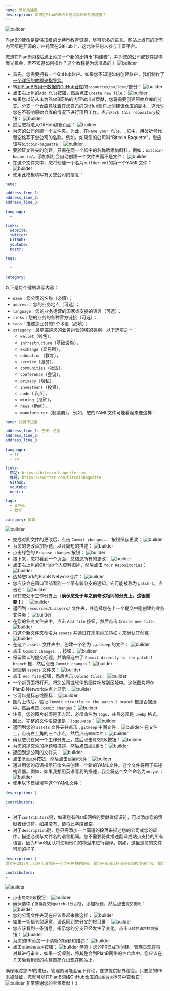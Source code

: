 ```yaml
---
name: 添加构建者
description: 如何在PlanB网络上提议添加新的构建者？
---
```

![builder](assets/cover.webp)

PlanB的使命是提供顶级的比特币教育资源，尽可能多的语言。网站上发布的所有内容都是开源的，并托管在GitHub上，这允许任何人参与丰富平台。

您想在PlanB网络站点上添加一个新的比特币“构建者”，并为您的公司或软件提供曝光机会，但不知道如何操作？这个教程是为您准备的！
![builder](assets/01.webp)
- 首先，您需要拥有一个GitHub账户。如果您不知道如何创建账户，我们制作了[一个详细的教程来指导您](https://planb.network/tutorials/others/create-github-account)。
- 转到[PlanB专用于数据的GitHub仓库](https://github.com/PlanB-Network/bitcoin-educational-content/tree/dev/resources/builders)的`resources/builder/`部分：
![builder](assets/02.webp)
- 点击右上角的`Add file`按钮，然后点击`Create new file`：
![builder](assets/03.webp)
- 如果您以前从未为PlanB网络的内容做出过贡献，您将需要创建原始仓库的分支。分支一个仓库意味着在您自己的GitHub账户上创建该仓库的副本，这允许您在不影响原始仓库的情况下进行项目工作。点击`Fork this repository`按钮：
![builder](assets/04.webp)
- 然后您将进入GitHub编辑页面：
![builder](assets/05.webp)
- 为您的公司创建一个文件夹。为此，在`Name your file...`框中，用破折号代替空格写下您公司的名称。例如，如果您的公司叫“Bitcoin Baguette”，您应该写`bitcoin-baguette`：
![builder](assets/06.webp)
- 要验证文件夹的创建，只需在同一个框中的名称后添加斜杠，例如：`bitcoin-baguette/`。添加斜杠会自动创建一个文件夹而不是文件：
![builder](assets/07.webp)
- 在这个文件夹中，您将创建一个名为`builder.yml`的第一个YAML文件：
![builder](assets/08.webp)
- 使用此模板填写有关您公司的信息：

```yaml
name:

address_line_1:
address_line_2:
address_line_3: 

language:
  - 

links:
  website:
  twitter:
  Github:
  youtube:
  nostr:

tags:
  - 
  - 

category:
```

以下是每个键的填写内容：
- `name`：您公司的名称（必填）；
- `address`：您的业务地点（可选）；
- `language`：您的业务运营的国家或支持的语言（可选）；
- `links`：您的业务的各种官方链接（可选）；
- `tags`：描述您业务的2个术语（必填）；
- `category`：最能描述您的业务运营领域的类别，以下选项之一：
	- `wallet`（钱包），
	- `infrastructure`（基础设施），
	- `exchange`（交易所），
	- `education`（教育），
	- `service`（服务），
	- `communities`（社区），
	- `conference`（会议），
	- `privacy`（隐私），
	- `investment`（投资），
	- `node`（节点），
	- `mining`（挖矿），
	- `news`（新闻），
	- `manufacturer`（制造商）。
例如，您的YAML文件可能看起来像这样：
```yaml
name: 比特币法棍

address_line_1: 巴黎，法国
address_line_2:
address_line_3: 

language:
  - fr
  - en

links:
  网站: https://bitcoin-baguette.com
  推特: https://twitter.com/bitcoinbaguette
  Github:
  youtube:
  nostr:

tags:
  - 比特币
  - 教育

category: 教育
```

![builder](assets/09.webp)
- 完成对此文件的更改后，点击 `Commit changes...` 按钮保存更改：
![builder](assets/10.webp)
- 为您的更改添加标题，以及简短的描述：
![builder](assets/11.webp)
- 点击绿色的 `Propose changes` 按钮：
![builder](assets/12.webp)
- 接下来，您将看到一个页面，总结您所有的更改：
![builder](assets/13.webp)
- 点击右上角的GitHub个人资料图片，然后点击 `Your Repositories`：
![builder](assets/14.webp)
- 选择您fork的PlanB Network仓库：
![builder](assets/15.webp)
- 您应该会在窗口顶部看到一个带有新分支的通知。它可能被称为 `patch-1`。点击它：
![builder](assets/16.webp)
- 现在您处于工作分支上（**确保您处于与之前修改相同的分支上，这很重要！**）：
![builder](assets/17.webp)
- 返回到 `resources/builders/` 文件夹，并选择您在上一个提交中刚创建的业务文件夹：
![builder](assets/18.webp)
- 在您的业务文件夹中，点击 `Add file` 按钮，然后点击 `Create new file`：
![builder](assets/19.webp)
- 将这个新文件夹命名为 `assets` 并通过在末尾添加斜杠 `/` 来确认其创建：
![builder](assets/20.webp)
- 在这个 `assets` 文件夹中，创建一个名为 `.gitkeep` 的文件：
![builder](assets/21.webp)
- 点击 `Commit changes...` 按钮：
![builder](assets/22.webp)
- 保留默认的提交标题，并确保选中了 `Commit directly to the patch-1 branch` 框，然后点击 `Commit changes`： ![builder](assets/23.webp)
- 返回到 `assets` 文件夹：
![builder](assets/24.webp)
- 点击 `Add file` 按钮，然后点击 `Upload files`：
![builder](assets/25.webp)
- 一个新页面将打开。将您公司或软件的图片拖放到区域中。这张图片将在PlanB Network站点上显示：
![builder](assets/26.webp)
- 它可以是标志或图标：
![builder](assets/27.webp)
- 图片上传后，验证 `Commit directly to the patch-1 branch` 框是否被选中，然后点击 `Commit changes`：
![builder](assets/28.webp)
- 注意，您的图片必须是正方形，必须命名为 `logo`，并且必须是 `.webp` 格式。因此，完整的文件名应该是：`logo.webp`：
![builder](assets/29.webp)
- 返回到您的 `assets` 文件夹并点击 `.gitkeep` 中间文件：
![builder](assets/30.webp)- 在文件上，点击右上角的三个小点，然后点击`删除文件`：
![builder](assets/31.webp)
- 确认您仍在同一个工作分支上，然后点击`提交更改`按钮：
![builder](assets/32.webp)
- 为您的提交添加标题和描述，然后点击`提交更改`：
![builder](assets/33.webp)
- 返回到您公司的文件夹：
![builder](assets/34.webp)
- 点击`添加文件`按钮，然后点击`创建新文件`：
![builder](assets/35.webp)
- 通过用您的母语指示符命名来创建一个新的YAML文件。这个文件将用于描述构建器。例如，如果我想用英语写我的描述，我会将这个文件命名为`en.yml`：
![builder](assets/36.webp)
- 使用以下模板填写这个YAML文件：
```yaml
description: |
 
contributors:
 - 
```

- 对于`contributors`键，如果您有PlanB网络的贡献者标识符，可以添加您的贡献者标识符。如果没有，请将此字段留空。
- 对于`description`键，您只需添加一个简短的段落来描述您的公司或您的软件。描述必须与文件名的语言相同。您不需要将此描述翻译成站点支持的所有语言，因为PlanB团队将使用他们的模型来进行翻译。例如，这里是您的文件可能的样子：
```yaml
description: |
成立于2017年，比特币法棍是一个位于巴黎的协会，致力于组织比特币聚会和技术研讨会。我们汇集了热情者、专家和好奇心强的人，探索和讨论比特币技术的复杂性。我们的活动提供了一个知识分享、网络建设和深入理解比特币内部运作的平台。加入比特币法棍，成为巴黎比特币社区的一部分，并与最新的领域进展保持同步。

contributors:
- 
```
![builder](assets/37.webp)
- 点击`提交更改`按钮：
![builder](assets/38.webp)
- 确保选中了`直接提交到patch-1分支`框，添加标题，然后点击`提交更改`：
![builder](assets/39.webp)
- 您的公司文件夹现在应该看起来像这样：
![builder](assets/40.webp)
- 如果一切都令您满意，请返回到您分叉的根目录：
![builder](assets/41.webp)
- 您应该看到一条消息，指示您的分支已经发生了变化。点击`比较并请求拉取`按钮：
![builder](assets/42.webp)
- 为您的PR添加一个清晰的标题和描述：
![builder](assets/43.webp)
- 点击`创建拉取请求`按钮：
![builder](assets/44.webp)
恭喜！您的PR已成功创建。管理员现在将对其进行审查，如果一切顺利，将其整合到PlanB网络的主仓库中。您应该在几天后看到您的构建器简介出现在网站上。

确保跟踪您PR的进展。管理员可能会留下评论，要求提供额外信息。只要您的PR未被验证，您就可以在PlanB网络GitHub仓库的`拉取请求`标签中查看它：
![builder](assets/45.webp)
非常感谢您的宝贵贡献！:)
